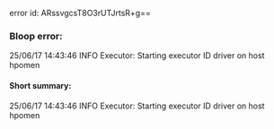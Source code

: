 error id: ARssvgcsT8O3rUTJrtsR+g==
### Bloop error:

25/06/17 14:43:46 INFO Executor: Starting executor ID driver on host hpomen
#### Short summary: 

25/06/17 14:43:46 INFO Executor: Starting executor ID driver on host hpomen